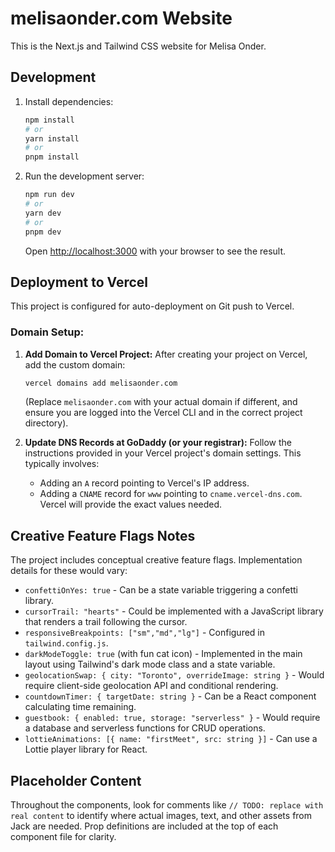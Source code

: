 # melisaonder.com Website

This is the Next.js and Tailwind CSS website for Melisa Onder.

## Development

1.  Install dependencies:
    ```bash
    npm install
    # or
    yarn install
    # or
    pnpm install
    ```
2.  Run the development server:
    ```bash
    npm run dev
    # or
    yarn dev
    # or
    pnpm dev
    ```
    Open [http://localhost:3000](http://localhost:3000) with your browser to see the result.

## Deployment to Vercel

This project is configured for auto-deployment on Git push to Vercel.

### Domain Setup:

1.  **Add Domain to Vercel Project:**
    After creating your project on Vercel, add the custom domain:
    ```bash
    vercel domains add melisaonder.com
    ```
    (Replace `melisaonder.com` with your actual domain if different, and ensure you are logged into the Vercel CLI and in the correct project directory).

2.  **Update DNS Records at GoDaddy (or your registrar):**
    Follow the instructions provided in your Vercel project's domain settings. This typically involves:
    *   Adding an `A` record pointing to Vercel's IP address.
    *   Adding a `CNAME` record for `www` pointing to `cname.vercel-dns.com`.
    Vercel will provide the exact values needed.

## Creative Feature Flags Notes

The project includes conceptual creative feature flags. Implementation details for these would vary:

*   `confettiOnYes: true` - Can be a state variable triggering a confetti library.
*   `cursorTrail: "hearts"` - Could be implemented with a JavaScript library that renders a trail following the cursor.
*   `responsiveBreakpoints: ["sm","md","lg"]` - Configured in `tailwind.config.js`.
*   `darkModeToggle: true` (with fun cat icon) - Implemented in the main layout using Tailwind's dark mode class and a state variable.
*   `geolocationSwap: { city: "Toronto", overrideImage: string }` - Would require client-side geolocation API and conditional rendering.
*   `countdownTimer: { targetDate: string }` - Can be a React component calculating time remaining.
*   `guestbook: { enabled: true, storage: "serverless" }` - Would require a database and serverless functions for CRUD operations.
*   `lottieAnimations: [{ name: "firstMeet", src: string }]` - Can use a Lottie player library for React.

## Placeholder Content

Throughout the components, look for comments like `// TODO: replace with real content` to identify where actual images, text, and other assets from Jack are needed.
Prop definitions are included at the top of each component file for clarity. 